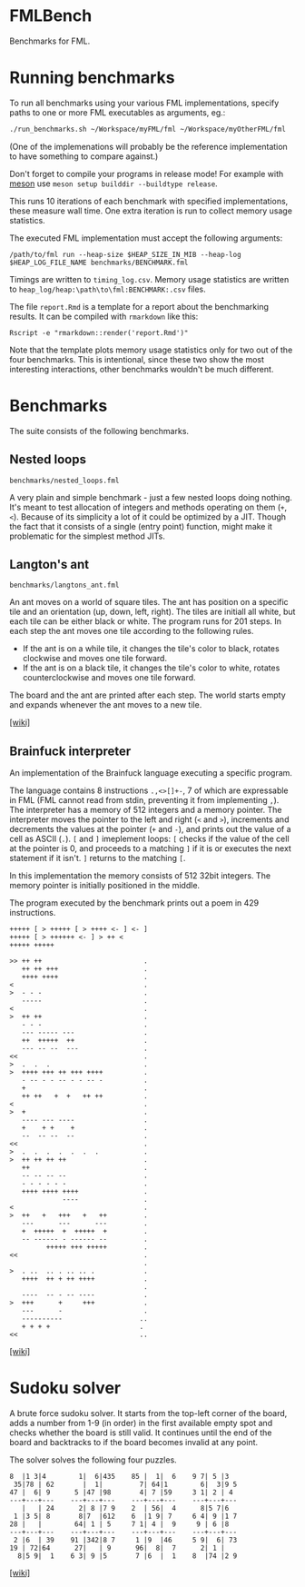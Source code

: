# FMLBench

Benchmarks for FML.

# Running benchmarks

To run all benchmarks using your various FML implementations, specify paths to one or more FML executables as arguments, eg.:

```bash
./run_benchmarks.sh ~/Workspace/myFML/fml ~/Workspace/myOtherFML/fml
```

(One of the implemenations will probably be the reference implementation to have something to compare against.)

Don't forget to compile your programs in release mode! For example with [meson](mesonbuild.com/) use `meson setup builddir --buildtype release`.

This runs 10 iterations of each benchmark with specified implementations, these measure wall time. One extra iteration is run to collect memory usage statistics.

The executed FML implementation must accept the following arguments:

```
/path/to/fml run --heap-size $HEAP_SIZE_IN_MIB --heap-log $HEAP_LOG_FILE_NAME benchmarks/BENCHMARK.fml
```

Timings are written to `timing_log.csv`. Memory usage statistics are written to `heap_log/heap:\path\to\fml:BENCHMARK:.csv` files.

The file `report.Rmd` is a template for a report about the benchmarking results. It can be compiled with `rmarkdown` like this:

```
Rscript -e "rmarkdown::render('report.Rmd')"
```

Note that the template plots memory usage statistics only for two out of the
four benchmarks. This is intentional, since these two show the most interesting
interactions, other benchmarks wouldn't be much different.

# Benchmarks

The suite consists of the following benchmarks.

## Nested loops

`benchmarks/nested_loops.fml`

A very plain and simple benchmark - just a few nested loops doing nothing. It's meant to test allocation of integers and methods operating on them (`+`, `<`). Because of its simplicity a lot of it could be optimized by a JIT. Though the fact that it consists of a single (entry point) function, might make it problematic for the simplest method JITs.

## Langton's ant

`benchmarks/langtons_ant.fml`

An ant moves on a world of square tiles. The ant has position on a specific tile and an orientation (up, down, left, right). The tiles are initiall all white, but each tile can be either black or white. The program runs for 201 steps. In each step the ant moves one tile according to the following rules.

- If the ant is on a while tile, it changes the tile's color to black, rotates clockwise and moves one tile forward.
- If the ant is on a black tile, it changes the tile's color to white, rotates counterclockwise and moves one tile forward.

The board and the ant are printed after each step. The world starts empty and expands whenever the ant moves to a new tile.

[[wiki]](https://en.wikipedia.org/wiki/Langton%27s_ant)

## Brainfuck interpreter

An implementation of the Brainfuck language executing a specific program.

The language contains 8 instructions `.,<>[]+-`, 7 of which are expressable in FML (FML cannot read from stdin, preventing it from implementing `,`). The interpreter has a memory of 512 integers and a memory pointer. The interpreter moves the pointer to the left and right (`<` and `>`), increments and decrements the values at the pointer (`+` and `-`), and prints out the value of a cell as ASCII (`.`). `[` and `]` imeplement loops: `[` checks if the value of the cell at the pointer is 0, and proceeds to a matching `]` if it is or executes the next statement if it isn't. `]` returns to the matching `[`.

In this implementation the memory consists of 512 32bit integers. The memory pointer is initially positioned in the middle.

The program executed by the benchmark prints out a poem in 429 instructions.

```
+++++ [ > +++++ [ > ++++ <- ] <- ]
+++++ [ > ++++++ <- ] > ++ <         
+++++ +++++                           

>> ++ ++                         .   
   ++ ++ +++                     .
   ++++ ++++                     .
<                                .
>  - - -                         .
   -----                         .
<                                .
>  ++ ++                         .
   - - -                         .
   --- ----- ---                 .
   ++  +++++  ++                 .
   --- -- --  ---                .
<<                               .
>  .  .  .                       .
>  ++++ +++ ++ +++ ++++          .
   - -- - - -- - - -- -          .
   +                             .
   ++ ++   +  +   ++ ++          .
<                                .
>  +                             .
   ---- --- ----                 .
   +    + +    +                 .
   --  -- --  --                 .
<<                               .
>  .  .  .  .  .  .  .           .
>  ++ ++ ++ ++                   .
   ++                            .
   -- -- -- --                   .
   - - - - - -                   .
   ++++ ++++ ++++                . 
             ----                .
<                                .
>  ++   +   +++   +   ++         .
   ---      ---      ---         .
   +  +++++  +  +++++  +         .
   -- ------ - ------ --         .
         +++++ +++ +++++         .
<<                               .
                                 .
>  . ..  .. . .. .. .            .
   ++++  ++ + ++ ++++            .
                                 .
   ----  -- - -- ----            .
>  +++      +     +++            .
   ---      -                    .
   ----------                   ..
   + + + +                      .
<<                              ..
```

[[wiki]](https://en.wikipedia.org/wiki/Brainfuck)

# Sudoku solver

A brute force sudoku solver. It starts from the top-left corner of the board, adds a number from 1-9 (in order) in the first available empty spot and checks whether the board is still valid. It continues until the end of the board and backtracks to if the board becomes invalid at any point.

The solver solves the following four puzzles.

```
8  |1 3|4        1|  6|435    85 |  1|  6    9 7| 5 |3  
 35|78 | 62       |  1|         7| 64|1        6|  3|9 5
47 |  6| 9      5 |47 |98       4| 7 |59     3 1| 2 | 4 
---+---+---    ---+---+---    ---+---+---    ---+---+---
   |   | 24      2| 8 |7 9    2  | 56|  4      8|5 7|6  
 1 |3 5| 8       8|7  |612    6  |1 9| 7     6 4| 9 |1 7
28 |   |        64| 1 | 5     7 1| 4 |  9     9 | 6 |8  
---+---+---    ---+---+---    ---+---+---    ---+---+---
 2 |6  | 39    91 |342|8 7     1 |9  |46     5 9|  6| 73
19 | 72|64      27|   | 9      96|  8|  7      2| 1 |   
  8|5 9|  1    6 3| 9 |5       7 |6  |  1    8  |74 |2 9
```

[[wiki]](https://en.wikipedia.org/wiki/Sudoku)
